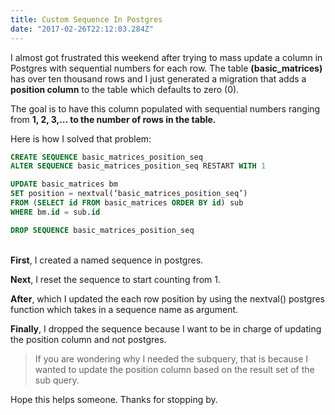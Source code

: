 ```yaml
---
title: Custom Sequence In Postgres
date: "2017-02-26T22:12:03.284Z"
---
```


I almost got frustrated this weekend after trying to mass update a column in Postgres with sequential numbers for each row. The table **(basic_matrices)** has over ten thousand rows and I just generated a migration that adds a **position column** to the table which defaults to zero (0).


The goal is to have this column populated with sequential numbers ranging from **1, 2, 3,… to the number of rows in the table.**

Here is how I solved that problem:

```sql
CREATE SEQUENCE basic_matrices_position_seq
ALTER SEQUENCE basic_matrices_position_seq RESTART WITH 1

UPDATE basic_matrices bm
SET position = nextval(‘basic_matrices_position_seq’)
FROM (SELECT id FROM basic_matrices ORDER BY id) sub
WHERE bm.id = sub.id

DROP SEQUENCE basic_matrices_position_seq

```
\
**First**, I created a named sequence in postgres.

**Next**, I reset the sequence to start counting from 1.

**After**, which I updated the each row position by using the nextval() postgres function which takes in a sequence name as argument.

**Finally**, I dropped the sequence because I want to be in charge of updating the position column and not postgres.

>If you are wondering why I needed the subquery, that is because I wanted to update the position column based on the result set of the sub query.

Hope this helps someone. Thanks for stopping by.
